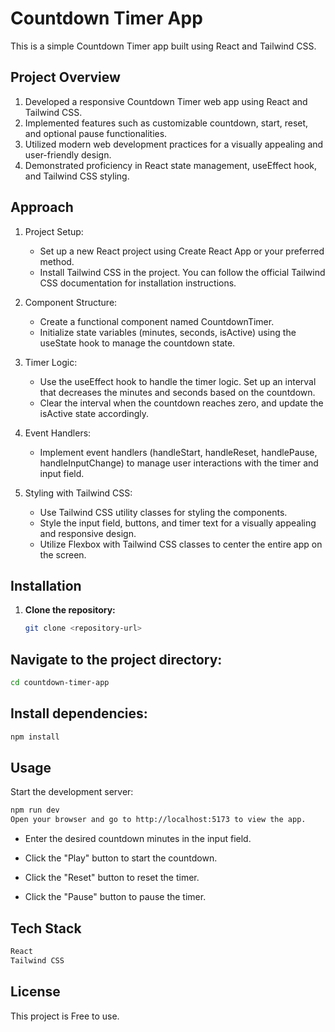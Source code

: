 # Countdown Timer App

This is a simple Countdown Timer app built using React and Tailwind CSS.

## Project Overview

1. Developed a responsive Countdown Timer web app using React and Tailwind CSS.
2. Implemented features such as customizable countdown, start, reset, and optional pause functionalities.
3. Utilized modern web development practices for a visually appealing and user-friendly design.
4. Demonstrated proficiency in React state management, useEffect hook, and Tailwind CSS styling.

## Approach
1. Project Setup:

   - Set up a new React project using Create React App or your preferred method.
   - Install Tailwind CSS in the project. You can follow the official Tailwind CSS documentation for installation  instructions.

2. Component Structure:

   - Create a functional component named CountdownTimer.
   - Initialize state variables (minutes, seconds, isActive) using the useState hook to manage the countdown state.

3. Timer Logic:

   - Use the useEffect hook to handle the timer logic. Set up an interval that decreases the minutes and seconds based on the countdown.
   - Clear the interval when the countdown reaches zero, and update the isActive state accordingly.

4. Event Handlers:

   - Implement event handlers (handleStart, handleReset, handlePause, handleInputChange) to manage user interactions with the timer and    
 input field.

5. Styling with Tailwind CSS:

   - Use Tailwind CSS utility classes for styling the components.
   - Style the input field, buttons, and timer text for a visually appealing and responsive design.
   - Utilize Flexbox with Tailwind CSS classes to center the entire app on the screen.

## Installation

1. **Clone the repository:**

   ```bash
   git clone <repository-url>
   ```
## Navigate to the project directory:

```bash
cd countdown-timer-app
```

## Install dependencies:

```bash
npm install
```
## Usage

Start the development server:

```bash
npm run dev
Open your browser and go to http://localhost:5173 to view the app.
```

   - Enter the desired countdown minutes in the input field.

   - Click the "Play" button to start the countdown.

   - Click the "Reset" button to reset the timer.

   - Click the "Pause" button to pause the timer.

## Tech Stack

```bash
React
Tailwind CSS
```

## License

This project is Free to use.
